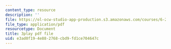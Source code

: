```yaml
---
content_type: resource
description: ''
file: https://ol-ocw-studio-app-production.s3.amazonaws.com/courses/6-262-discrete-stochastic-processes-spring-2011/e3ad0f194e882768cbd9fd1ce704647c_K-iHODiS0-8.pdf
file_type: application/pdf
resourcetype: Document
title: 3play pdf file
uid: e3ad0f19-4e88-2768-cbd9-fd1ce704647c
---
```

